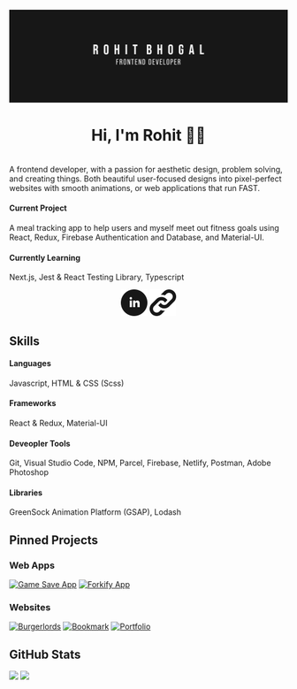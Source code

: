 [![Banner](./github-banner.png)](https://rbhogal.github.io)


<h1 align="center">
Hi, I'm Rohit 👋🏼
</h1>
<br />
A frontend developer, with a passion for aesthetic design, problem solving, and creating things. Both beautiful user-focused designs into pixel-perfect websites with smooth animations, or web applications that run FAST.

#### Current Project
A meal tracking app to help users and myself meet out fitness goals using React, Redux, Firebase Authentication and Database, and Material-UI.

#### Currently Learning
Next.js, Jest & React Testing Library, Typescript

<div align="center">

[![LinkedIn](icons/iconmonstr-linkedin-4-48.png)](https://linkedin.com/in/rohit-bhogal)
[![Portfolio](icons/iconmonstr-link-1-48.png)](https://rbhogal.github.io)

</div>


## Skills

#### Languages
Javascript, HTML & CSS (Scss)

#### Frameworks
React & Redux, Material-UI

#### Deveopler Tools
Git, Visual Studio Code, NPM, Parcel, Firebase, Netlify, Postman, Adobe Photoshop

#### Libraries
GreenSock Animation Platform (GSAP), Lodash

## Pinned Projects

### Web Apps
[![Game Save App](https://github-readme-stats.vercel.app/api/pin/?username=rbhogal&repo=game-save-app)](https://github.com/rbhogal/game-save-app)
[![Forkify App](https://github-readme-stats.vercel.app/api/pin/?username=rbhogal&repo=forkify-app)](https://github.com/rbhogal/forkify-app)


### Websites
[![Burgerlords](https://github-readme-stats.vercel.app/api/pin/?username=rbhogal&repo=burgerlords-recreation)](https://github.com/rbhogal/burgerlords-recreation)
[![Bookmark](https://github-readme-stats.vercel.app/api/pin/?username=rbhogal&repo=bookmark-landing-page)](https://github.com/rbhogal/bookmark-landing-page)
[![Portfolio](https://github-readme-stats.vercel.app/api/pin/?username=rbhogal&repo=rbhogal.github.io)](https://github.com/rbhogal/rbhogal.github.io)


## GitHub Stats

<div display="flex">
 <img src="https://github-readme-stats.vercel.app/api?username=rbhogal"> 
 <img  src="https://github-readme-stats.vercel.app/api/top-langs/?username=rbhogal&layout=compact">
</div>

